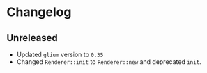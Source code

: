 # Changelog

## Unreleased

- Updated `glium` version to `0.35`
- Changed `Renderer::init` to `Renderer::new` and deprecated `init`.
